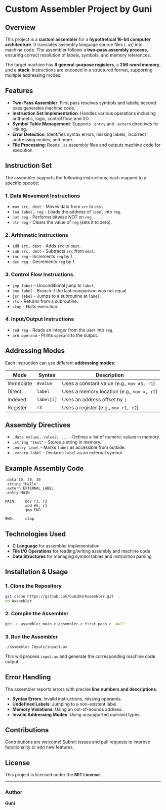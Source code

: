 # Custom Assembler Project by Guni

## Overview

This project is a **custom assembler** for a **hypothetical 16-bit computer architecture**. It translates assembly language source files (`.as`) into machine code. The assembler follows a **two-pass assembly process**, ensuring correct resolution of labels, symbols, and memory references. 

The target machine has **8 general-purpose registers**, a **256-word memory**, and a **stack**. Instructions are encoded in a structured format, supporting multiple addressing modes.

## Features

- **Two-Pass Assembler**: First pass resolves symbols and labels; second pass generates machine code.
- **Instruction Set Implementation**: Handles various operations including arithmetic, logic, control flow, and I/O.
- **Symbol Table Management**: Supports `.entry` and `.extern` directives for linking.
- **Error Detection**: Identifies syntax errors, missing labels, incorrect addressing modes, and more.
- **File Processing**: Reads `.as` assembly files and outputs machine code for execution.

## Instruction Set

The assembler supports the following instructions, each mapped to a specific opcode:

### **1. Data Movement Instructions**
- `mov src, dest` - Moves data from `src` to `dest`.
- `lea label, reg` - Loads the address of `label` into `reg`.
- `not reg` - Performs bitwise NOT on `reg`.
- `clr reg` - Clears the value of `reg` (sets it to zero).

### **2. Arithmetic Instructions**
- `add src, dest` - Adds `src` to `dest`.
- `sub src, dest` - Subtracts `src` from `dest`.
- `inc reg` - Increments `reg` by 1.
- `dec reg` - Decrements `reg` by 1.

### **3. Control Flow Instructions**
- `jmp label` - Unconditional jump to `label`.
- `bne label` - Branch if the last comparison was not equal.
- `jsr label` - Jumps to a subroutine at `label`.
- `rts` - Returns from a subroutine.
- `stop` - Halts execution.

### **4. Input/Output Instructions**
- `red reg` - Reads an integer from the user into `reg`.
- `prn operand` - Prints `operand` to the output.

## Addressing Modes

Each instruction can use different **addressing modes**:

| Mode         | Syntax       | Description |
|-------------|-------------|-------------|
| Immediate   | `#value`    | Uses a constant value (e.g., `mov #5, r1`) |
| Direct      | `label`     | Uses a memory location (e.g., `mov x, r2`) |
| Indexed     | `label[i]`  | Uses an address offset by `i` |
| Register    | `rX`        | Uses a register (e.g., `mov r1, r2`) |

## Assembly Directives

- `.data value1, value2, ...` - Defines a list of numeric values in memory.
- `.string "text"` - Stores a string in memory.
- `.entry label` - Marks `label` as accessible from outside.
- `.extern label` - Declares `label` as an external symbol.

## Example Assembly Code

```assembly
.data 10, 20, 30
.string "Hello"
.extern EXTERNAL_LABEL
.entry MAIN

MAIN:    mov r3, r2
         add #5, r1
         jmp END

END:     stop
```

## Technologies Used

- **C Language** for assembler implementation
- **File I/O Operations** for reading/writing assembly and machine code
- **Data Structures** for managing symbol tables and instruction parsing

## Installation & Usage

### 1. Clone the Repository
```sh
git clone https://github.com/GuniDH/Assembler.git
cd Assembler
```

### 2. Compile the Assembler
```sh
gcc -o assembler main.c assembler.c first_pass.c -Wall
```

### 3. Run the Assembler
```sh
./assembler Inputs/input1.as
```
This will process `input.as` and generate the corresponding machine code output.

## Error Handling

The assembler reports errors with precise **line numbers and descriptions**:

- **Syntax Errors**: Invalid instructions, missing operands.
- **Undefined Labels**: Jumping to a non-existent label.
- **Memory Violations**: Using an out-of-bounds address.
- **Invalid Addressing Modes**: Using unsupported operand types.

## Contributions

Contributions are welcome! Submit issues and pull requests to improve functionality or add new features.

## License

This project is licensed under the **MIT License**.

---
### Author
**Guni**  


